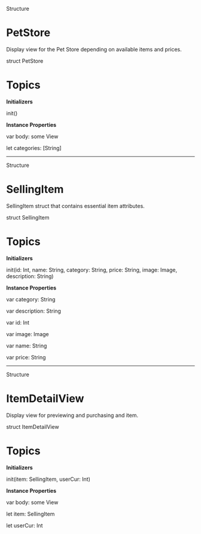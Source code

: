 Structure

PetStore
=============================
Display view for the Pet Store depending on available items and prices.

struct PetStore

Topics
==========
**Initializers**

init()

**Instance Properties**


var body: some View

let categories: [String]

---
Structure

SellingItem
=============================
SellingItem struct that contains essential item attributes.

struct SellingItem

Topics
=============================
**Initializers**

init(id: Int, name: String, category: String, price: String, image: Image, description: String)

**Instance Properties**

var category: String

var description: String

var id: Int

var image: Image

var name: String

var price: String

---
Structure

ItemDetailView
=============================
Display view for previewing and purchasing and item.

struct ItemDetailView

Topics
=============================
**Initializers**

init(item: SellingItem, userCur: Int)

**Instance Properties**

var body: some View

let item: SellingItem

let userCur: Int
